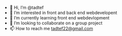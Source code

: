 - 👋 Hi, I’m @tadtef
- 👀 I’m interested in front and back end webdevelopent
- 🌱 I’m currently learning front end webdevlopment
- 💞️ I’m looking to collaborate on a group project
- 📫 How to reach me tadtef22@gmail.com

<!---
tadtef/tadtef is a ✨ special ✨ repository because its `README.md` (this file) appears on your GitHub profile.
You can click the Preview link to take a look at your changes.
--->

